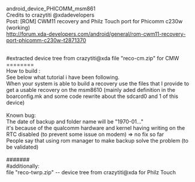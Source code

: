 android_device_PHICOMM_msm861<br>
Credits to crazytiti @xdadevelopers<br>
Post: [ROM] CWM11 recovery and Philz Touch port for Phicomm c230w (working)<br>
http://forum.xda-developers.com/android/general/rom-cwm11-recovery-port-phicomm-c230w-t2871370

<br>#extracted device tree from crazytiti@xda file "reco-cm.zip" for CMW
<br>========
<br>How to build :
<br>See below what tutorial i have been following.
<br>When your system is able to build a recovery use the files that I provide to get a usable recovery on the msm8610
(mainly aded definition in the boarconfig.mk and some code rewrite about the sdcard0 and 1 of this device)
<br>
<br>Known bug:
<br>The date of backup and folder name will be "1970-01..."
<br>it's because of the qualcomm hardware and kernel having writing on the RTC disabled (to prevent some issue on modem) => no fix so far
<br>People say that using rom manager to make backup solve the problem (to be validated)
<br>
<br>#######
<br>#additionally:
<br>file "reco-twrp.zip" -- device tree from crazytiti@xda for Philz Touch
<br>